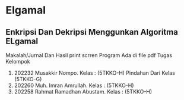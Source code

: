 # Elgamal

Enkripsi Dan Dekripsi Menggunkan Algoritma ELgamal
-------------------
Makalah/Jurnal Dan Hasil print scrren Program Ada di file pdf
Tugas Kelompok 
1. 202232 Musakkir Nompo. Kelas : (5TKKO-H) Pindahan Dari Kelas (5TKKO-G) 
2. 202260 Muh. Imran Amrullah. Kelas : (5TKKO-H) 
3. 202258 Rahmat Ramadhan Abustam. Kelas : (5TKKO-H) 
